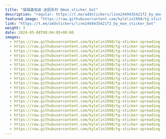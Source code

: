 ```yaml
---
title: "貓貓蟲咖波-迷因系列 @moe_sticker_bot"
description: "regular: https://t.me/addstickers/line2449435421f2_by_moe_sticker_bot"
featured_image: "https://raw.githubusercontent.com/kylelin1998/tg-sticker-spreading-worldwide-images/main/img/ec474618-26e7-4ed2-bb2d-3c942661d63f.jpg"
link: "https://t.me/addstickers/line2449435421f2_by_moe_sticker_bot"
weight: 3
date: 2024-05-08T08:04:05+08:00
images:
  - https://raw.githubusercontent.com/kylelin1998/tg-sticker-spreading-worldwide-images/main/img/ec474618-26e7-4ed2-bb2d-3c942661d63f.jpg
  - https://raw.githubusercontent.com/kylelin1998/tg-sticker-spreading-worldwide-images/main/img/ac20aa46-e5e5-49d4-814a-ee4b023d8b36.jpg
  - https://raw.githubusercontent.com/kylelin1998/tg-sticker-spreading-worldwide-images/main/img/d5dcc5a0-69c4-4ee0-a23f-5eff8dde6ee8.jpg
  - https://raw.githubusercontent.com/kylelin1998/tg-sticker-spreading-worldwide-images/main/img/bfa80c0d-19bc-4b9b-b090-6de95f49454f.jpg
  - https://raw.githubusercontent.com/kylelin1998/tg-sticker-spreading-worldwide-images/main/img/3a2980bf-1fe0-4422-8f16-be03aa457064.jpg
  - https://raw.githubusercontent.com/kylelin1998/tg-sticker-spreading-worldwide-images/main/img/d17c4d2f-6a11-4257-b6b6-cab05c72265d.jpg
  - https://raw.githubusercontent.com/kylelin1998/tg-sticker-spreading-worldwide-images/main/img/fb8d78e3-6da7-42fb-9582-50da63582947.jpg
  - https://raw.githubusercontent.com/kylelin1998/tg-sticker-spreading-worldwide-images/main/img/f9ff6aeb-0362-4319-baa7-70fdb88fc4ec.jpg
  - https://raw.githubusercontent.com/kylelin1998/tg-sticker-spreading-worldwide-images/main/img/bf5def79-1462-4431-9887-0cd36ed91b21.jpg
  - https://raw.githubusercontent.com/kylelin1998/tg-sticker-spreading-worldwide-images/main/img/1007c987-841c-400f-afb2-6a9b4dea1593.jpg
  - https://raw.githubusercontent.com/kylelin1998/tg-sticker-spreading-worldwide-images/main/img/c01ced49-8e57-4c39-9468-112fb7324ade.jpg
  - https://raw.githubusercontent.com/kylelin1998/tg-sticker-spreading-worldwide-images/main/img/9f3d80a6-5339-4434-9621-2797498ed123.jpg
  - https://raw.githubusercontent.com/kylelin1998/tg-sticker-spreading-worldwide-images/main/img/f3d46d17-c39c-44d2-8768-6b4edeeb0982.jpg
  - https://raw.githubusercontent.com/kylelin1998/tg-sticker-spreading-worldwide-images/main/img/ac5e6fef-d3e6-4747-985f-2d195c2f8128.jpg
  - https://raw.githubusercontent.com/kylelin1998/tg-sticker-spreading-worldwide-images/main/img/c0c9e584-a094-4e60-acf8-8d2b6bd20fba.jpg
  - https://raw.githubusercontent.com/kylelin1998/tg-sticker-spreading-worldwide-images/main/img/5e063713-0130-4a1d-a216-1f1a5acc60d8.jpg
  - https://raw.githubusercontent.com/kylelin1998/tg-sticker-spreading-worldwide-images/main/img/e2c6ede2-6fcb-4455-a708-acfaef95ba9d.jpg
  - https://raw.githubusercontent.com/kylelin1998/tg-sticker-spreading-worldwide-images/main/img/0b504690-d46b-4f04-9d14-81c456d0703f.jpg
  - https://raw.githubusercontent.com/kylelin1998/tg-sticker-spreading-worldwide-images/main/img/c240f740-880f-452e-894e-6bb23f31d49e.jpg
  - https://raw.githubusercontent.com/kylelin1998/tg-sticker-spreading-worldwide-images/main/img/9511d712-5aa3-4333-a1e6-db41be9e0a25.jpg
---
```

